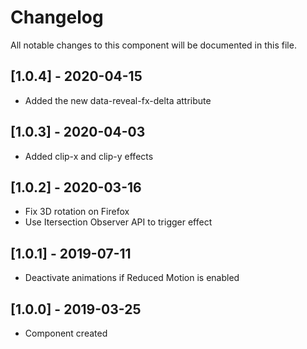 # Changelog
All notable changes to this component will be documented in this file.

## [1.0.4] - 2020-04-15
- Added the new data-reveal-fx-delta attribute

## [1.0.3] - 2020-04-03
- Added clip-x and clip-y effects

## [1.0.2] - 2020-03-16
- Fix 3D rotation on Firefox
- Use Itersection Observer API to trigger effect

## [1.0.1] - 2019-07-11
- Deactivate animations if Reduced Motion is enabled

## [1.0.0] - 2019-03-25
- Component created
